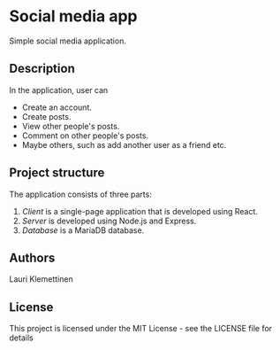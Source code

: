 # Social media app

Simple social media application.

## Description

In the application, user can
* Create an account.
* Create posts.
* View other people's posts.
* Comment on other people's posts.
* Maybe others, such as add another user as a friend etc.

## Project structure
The application consists of three parts:

1. *Client* is a single-page application that is developed using React.
2. *Server* is developed using Node.js and Express.
3. *Database* is a MariaDB database.

## Authors

Lauri Klemettinen

## License

This project is licensed under the MIT License - see the LICENSE file for details
